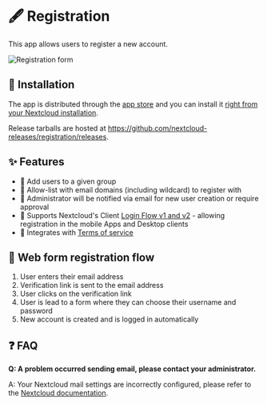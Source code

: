 # 🖋️ Registration
This app allows users to register a new account.

![Registration form](https://raw.githubusercontent.com/nextcloud/registration/master/docs/demo.gif)

## 🚢 Installation

The app is distributed through the [app store](https://apps.nextcloud.com/apps/registration) and you can install it [right from your Nextcloud installation](https://docs.nextcloud.com/server/latest/admin_manual/apps_management.html).

Release tarballs are hosted at https://github.com/nextcloud-releases/registration/releases.

## ✨ Features

* 👥 Add users to a given group
* 🛃 Allow-list with email domains (including wildcard) to register with
* 🔔 Administrator will be notified via email for new user creation or require approval
* 📱 Supports Nextcloud's Client [Login Flow v1 and v2](https://docs.nextcloud.com/server/stable/developer_manual/client_apis/LoginFlow/index.html) - allowing registration in the mobile Apps and Desktop clients
* 📜 Integrates with [Terms of service](https://apps.nextcloud.com/apps/terms_of_service)

## 🔁 Web form registration flow

1. User enters their email address
2. Verification link is sent to the email address
3. User clicks on the verification link
4. User is lead to a form where they can choose their username and password
5. New account is created and is logged in automatically

## ❓ FAQ

**Q: A problem occurred sending email, please contact your administrator.**

A: Your Nextcloud mail settings are incorrectly configured, please refer to the [Nextcloud documentation](https://docs.nextcloud.com/server/latest/admin_manual/configuration_server/email_configuration.html).
